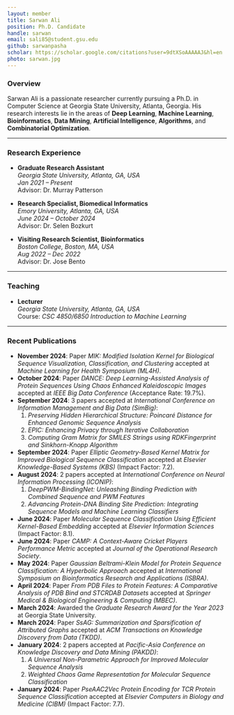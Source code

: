 ```yaml
---
layout: member
title: Sarwan Ali
position: Ph.D. Candidate
handle: sarwan
email: sali85@student.gsu.edu
github: sarwanpasha
scholar: https://scholar.google.com/citations?user=9dtXSoAAAAAJ&hl=en
photo: sarwan.jpg
---
```


### Overview
Sarwan Ali is a passionate researcher currently pursuing a Ph.D. in Computer Science at Georgia State University, Atlanta, Georgia. His research interests lie in the areas of **Deep Learning**, **Machine Learning**, **Bioinformatics**, **Data Mining**, **Artificial Intelligence**, **Algorithms**, and **Combinatorial Optimization**. 


---

### Research Experience
- **Graduate Research Assistant**  
  *Georgia State University, Atlanta, GA, USA*  
  *Jan 2021 – Present*  
  Advisor: Dr. Murray Patterson

- **Research Specialist, Biomedical Informatics**  
  *Emory University, Atlanta, GA, USA*  
  *June 2024 – October 2024*  
  Advisor: Dr. Selen Bozkurt

- **Visiting Research Scientist, Bioinformatics**  
  *Boston College, Boston, MA, USA*  
  *Aug 2022 – Dec 2022*  
  Advisor: Dr. Jose Bento


---

### Teaching
- **Lecturer**  
  *Georgia State University, Atlanta, GA, USA*  
  Course: *CSC 4850/6850 Introduction to Machine Learning*


---

### Recent Publications
- **November 2024**: Paper *MIK: Modified Isolation Kernel for Biological Sequence Visualization, Classification, and Clustering* accepted at *Machine Learning for Health Symposium (ML4H)*.  
- **October 2024**: Paper *DANCE: Deep Learning-Assisted Analysis of Protein Sequences Using Chaos Enhanced Kaleidoscopic Images* accepted at *IEEE Big Data Conference* (Acceptance Rate: 19.7%).  
- **September 2024**: 3 papers accepted at *International Conference on Information Management and Big Data (SimBig)*:
  1. *Preserving Hidden Hierarchical Structure: Poincaré Distance for Enhanced Genomic Sequence Analysis*  
  2. *EPIC: Enhancing Privacy through Iterative Collaboration*
  3. *Computing Gram Matrix for SMILES Strings using RDKFingerprint and Sinkhorn-Knopp Algorithm*
- **September 2024**: Paper *Elliptic Geometry-Based Kernel Matrix for Improved Biological Sequence Classification* accepted at *Elsevier Knowledge-Based Systems (KBS)* (Impact Factor: 7.2).  
- **August 2024**: 2 papers accepted at *International Conference on Neural Information Processing (ICONIP)*:
  1. *DeepPWM-BindingNet: Unleashing Binding Prediction with Combined Sequence and PWM Features*    
  2. *Advancing Protein-DNA Binding Site Prediction: Integrating Sequence Models and Machine Learning Classifiers*  
- **June 2024**: Paper *Molecular Sequence Classification Using Efficient Kernel-Based Embedding* accepted at *Elsevier Information Sciences* (Impact Factor: 8.1).  
- **June 2024**: Paper *CAMP: A Context-Aware Cricket Players Performance Metric* accepted at *Journal of the Operational Research Society*.  
- **May 2024**: Paper *Gaussian Beltrami-Klein Model for Protein Sequence Classification: A Hyperbolic Approach* accepted at *International Symposium on Bioinformatics Research and Applications (ISBRA)*.  
- **April 2024**: Paper *From PDB Files to Protein Features: A Comparative Analysis of PDB Bind and STCRDAB Datasets* accepted at *Springer Medical & Biological Engineering & Computing (MBEC)*.  
- **March 2024**: Awarded the *Graduate Research Award for the Year 2023* at Georgia State University. 
- **March 2024**: Paper *SsAG: Summarization and Sparsification of Attributed Graphs* accepted at *ACM Transactions on Knowledge Discovery from Data (TKDD)*.  
- **January 2024**: 2 papers accepted at *Pacific-Asia Conference on Knowledge Discovery and Data Mining (PAKDD)*:
  1. *A Universal Non-Parametric Approach for Improved Molecular Sequence Analysis*
  2. *Weighted Chaos Game Representation for Molecular Sequence Classification*
- **January 2024**: Paper *PseAAC2Vec Protein Encoding for TCR Protein Sequence Classification* accepted at *Elsevier Computers in Biology and Medicine (CIBM)* (Impact Factor: 7.7).  
